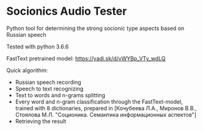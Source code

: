# Socionics Audio Tester
Python tool for determining the strong socionic type aspects based on Russian speech

Tested with python 3.6.6

FastText pretrained model: https://yadi.sk/d/vWYBp_VTy_wdLQ

Quick algorithm:
- Russian speech recording
- Speech to text recognizing
- Text to words and n-grams splitting
- Every word and n-gram classification through the FastText-model, trained with 8 dictionaries, prepared in [Кочубеева Л.А., Миронов В.В., Стоялова М.Л. "Соционика. Семантика информационных аспектов"]
- Retrieving the result
